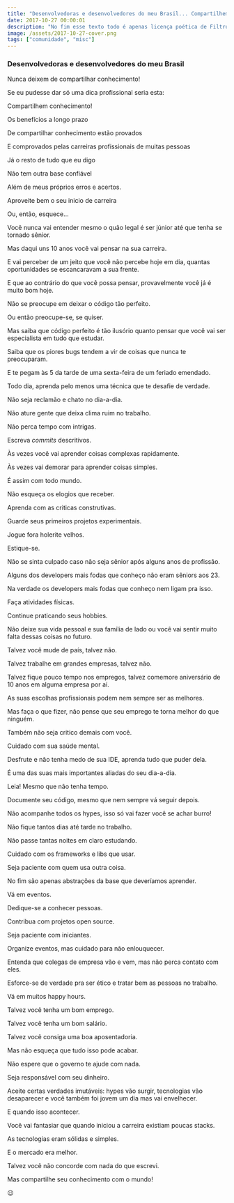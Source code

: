 ```yaml
---
title: "Desenvolvedoras e desenvolvedores do meu Brasil... Compartilhem conhecimento!"
date: 2017-10-27 00:00:01
description: "No fim esse texto todo é apenas licença poética de Filtro Solar."
image: /assets/2017-10-27-cover.png
tags: ["comunidade", "misc"]
---
```


### Desenvolvedoras e desenvolvedores do meu Brasil

Nunca deixem de compartilhar conhecimento! 

Se eu pudesse dar só uma dica profissional seria esta: 


Compartilhem conhecimento!

Os benefícios a longo prazo 

De compartilhar conhecimento estão provados 

E comprovados pelas carreiras profissionais de muitas pessoas 

Já o resto de tudo que eu digo 

Não tem outra base confiável 

Além de meus próprios erros e acertos.

Aproveite bem o seu inicio de carreira 

Ou, então, esquece... 

Você nunca vai entender mesmo o quão legal é ser júnior até que tenha se tornado sênior. 


Mas daqui uns 10 anos você vai pensar na sua carreira. 

E vai perceber de um jeito que você não percebe hoje em dia, quantas oportunidades se escancaravam a sua frente. 

E que ao contrário do que você possa pensar, provavelmente você já é muito bom hoje. 


Não se preocupe em deixar o código tão perfeito. 

Ou então preocupe-se, se quiser. 

Mas saiba que código perfeito é tão ilusório quanto pensar que você vai ser especialista em tudo que estudar. 


Saiba que os piores bugs tendem a vir de coisas que nunca te preocuparam. 

E te pegam às 5 da tarde de uma sexta-feira de um feriado emendado. 


Todo dia, aprenda pelo menos uma técnica que te desafie de verdade. 


Não seja reclamão e chato no dia-a-dia. 

Não ature gente que deixa clima ruim no trabalho. 

Não perca tempo com intrigas. 

Escreva _commits_ descritivos. 


Às vezes você vai aprender coisas complexas rapidamente. 

Às vezes vai demorar para aprender coisas simples. 

É assim com todo mundo. 


Não esqueça os elogios que receber. 

Aprenda com as criticas construtivas. 

Guarde seus primeiros projetos experimentais. 

Jogue fora holerite velhos. 

Estique-se. 


Não se sinta culpado caso não seja sênior após alguns anos de profissão. 

Alguns dos developers mais fodas que conheço não eram sêniors aos 23. 

Na verdade os developers mais fodas que conheço nem ligam pra isso. 


Faça atividades físicas. 

Continue praticando seus hobbies. 

Não deixe sua vida pessoal e sua família de lado ou você vai sentir muito falta dessas coisas no futuro. 


Talvez você mude de país, talvez não. 

Talvez trabalhe em grandes empresas, talvez não. 

Talvez fique pouco tempo nos empregos, talvez comemore aniversário de 10 anos em alguma empresa por aí. 


As suas escolhas profissionais podem nem sempre ser as melhores. 

Mas faça o que fizer, não pense que seu emprego te torna melhor do que ninguém. 

Também não seja critico demais com você. 

Cuidado com sua saúde mental. 


Desfrute e não tenha medo de sua IDE, aprenda tudo que puder dela. 

É uma das suas mais importantes aliadas do seu dia-a-dia. 

Leia! Mesmo que não tenha tempo. 

Documente seu código, mesmo que nem sempre vá seguir depois. 

Não acompanhe todos os hypes, isso só vai fazer você se achar burro! 


Não fique tantos dias até tarde no trabalho. 

Não passe tantas noites em claro estudando. 

Cuidado com os frameworks e libs que usar. 

Seja paciente com quem usa outra coisa. 

No fim são apenas abstrações da base que deveríamos aprender. 


Vá em eventos. 

Dedique-se a conhecer pessoas. 

Contribua com projetos open source. 

Seja paciente com iniciantes. 

Organize eventos, mas cuidado para não enlouquecer. 


Entenda que colegas de empresa vão e vem, mas não perca contato com eles. 

Esforce-se de verdade pra ser ético e tratar bem as pessoas no trabalho. 

Vá em muitos happy hours. 


Talvez você tenha um bom emprego. 

Talvez você tenha um bom salário. 

Talvez você consiga uma boa aposentadoria. 

Mas não esqueça que tudo isso pode acabar. 

Não espere que o governo te ajude com nada. 

Seja responsável com seu dinheiro. 


Aceite certas verdades imutáveis: hypes vão surgir, tecnologias vão desaparecer e você também foi jovem um dia mas vai envelhecer. 


E quando isso acontecer. 


Você vai fantasiar que quando iniciou a carreira existiam poucas stacks. 

As tecnologias eram sólidas e simples. 

E o mercado era melhor. 


Talvez você não concorde com nada do que escrevi. 

Mas compartilhe seu conhecimento com o mundo!

😉
